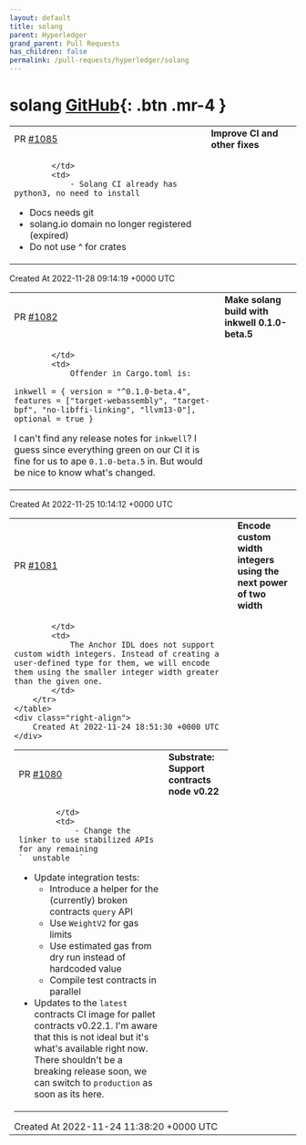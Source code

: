 ```yaml
---
layout: default
title: solang
parent: Hyperledger
grand_parent: Pull Requests
has_children: false
permalink: /pull-requests/hyperledger/solang
---
```


# solang <span class="fs-3 right-align">[GitHub](https://github.com/hyperledger/solang){: .btn .mr-4 }</span>


<div>
    <table>
        <tr>
            <td>
                PR <a href="https://github.com/hyperledger/solang/pull/1085" class=".btn">#1085</a>
            </td>
            <td>
                <b>
                    Improve CI and other fixes
                </b>
            </td>
        </tr>
        <tr>
            <td>
                
            </td>
            <td>
                - Solang CI already has python3, no need to install
- Docs needs git
- solang.io domain no longer registered (expired)
- Do not use ^ for crates
            </td>
        </tr>
    </table>
    <div class="right-align">
        Created At 2022-11-28 09:14:19 +0000 UTC
    </div>
</div>

<div>
    <table>
        <tr>
            <td>
                PR <a href="https://github.com/hyperledger/solang/pull/1082" class=".btn">#1082</a>
            </td>
            <td>
                <b>
                    Make solang build with inkwell 0.1.0-beta.5
                </b>
            </td>
        </tr>
        <tr>
            <td>
                
            </td>
            <td>
                Offender in Cargo.toml is:

`inkwell = { version = "^0.1.0-beta.4", features = ["target-webassembly", "target-bpf", "no-libffi-linking", "llvm13-0"], optional = true }`

I can't find any release notes for `inkwell`? I guess since everything green on our CI it is fine for us to ape `0.1.0-beta.5` in. But would be nice to know what's changed.
            </td>
        </tr>
    </table>
    <div class="right-align">
        Created At 2022-11-25 10:14:12 +0000 UTC
    </div>
</div>

<div>
    <table>
        <tr>
            <td>
                PR <a href="https://github.com/hyperledger/solang/pull/1081" class=".btn">#1081</a>
            </td>
            <td>
                <b>
                    Encode custom width integers using the next power of two width
                </b>
            </td>
        </tr>
        <tr>
            <td>
                
            </td>
            <td>
                The Anchor IDL does not support custom width integers. Instead of creating a user-defined type for them, we will encode them using the smaller integer width greater than the given one.
            </td>
        </tr>
    </table>
    <div class="right-align">
        Created At 2022-11-24 18:51:30 +0000 UTC
    </div>
</div>

<div>
    <table>
        <tr>
            <td>
                PR <a href="https://github.com/hyperledger/solang/pull/1080" class=".btn">#1080</a>
            </td>
            <td>
                <b>
                    Substrate: Support contracts node v0.22
                </b>
            </td>
        </tr>
        <tr>
            <td>
                
            </td>
            <td>
                - Change the linker to use stabilized APIs for any remaining `__unstable__`
- Update integration tests:
  - Introduce a helper for the (currently) broken contracts `query` API
  - Use `WeightV2` for gas limits
  - Use estimated gas from dry run instead of hardcoded value
  - Compile test contracts in parallel
- Updates to the `latest` contracts CI image for pallet contracts v0.22.1. I'm aware that this is not ideal but it's what's available right now. There shouldn't be a breaking release soon, we can switch to `production` as soon as its here.
            </td>
        </tr>
    </table>
    <div class="right-align">
        Created At 2022-11-24 11:38:20 +0000 UTC
    </div>
</div>

